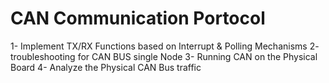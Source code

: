# CAN Communication Portocol 
1- Implement TX/RX Functions based on Interrupt & Polling Mechanisms
2- troubleshooting for CAN BUS single Node
3- Running CAN on the Physical Board
4- Analyze the Physical CAN Bus traffic
